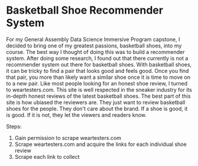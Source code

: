 # Basketball Shoe Recommender System

For my General Assembly Data Science Immersive Program capstone, I decided to bring one of my greatest passions, basketball shoes, into my course. The best way I thought of doing this was to build a recommender system. After doing some research, I found out that there currently is not a recommender system out there for basketball shoes. With basketball shoes, it can be tricky to find a pair that looks good and feels good. Once you find that pair, you more than likely want a similar shoe once it is time to move on to a new pair. Like most people looking for an honest shoe review, I turned to weartesters.com. This site is well respected in the sneaker industry for its in-depth honest reviews of the latest basketball shoes. The best part of this site is how ubiased the reviewers are. They just want to review basketball shoes for the people. They don't care about the brand. If a shoe is good, it is good. If it is not, they let the viewers and readers know.
  
Steps:
1. Gain permission to scrape weartesters.com
2. Scrape weartesters.com and acquire the links for each individual shoe review
3. Scrape each link to collect 
